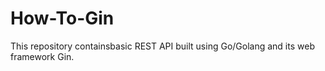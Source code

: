 # How-To-Gin

This repository containsbasic REST API built using Go/Golang and its web framework Gin.
